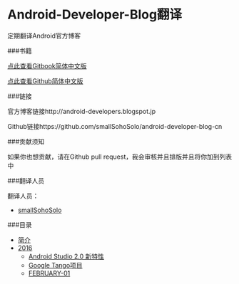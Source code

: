Android-Developer-Blog翻译
=======
定期翻译Android官方博客

###书籍

[点此查看Gitbook简体中文版](https://www.gitbook.com/book/smallsohosolo/android-developer-blog-cn/details)

[点此查看Github简体中文版](https://github.com/smallSohoSolo/android-developer-blog-cn/blob/master/SUMMARY.md)

###链接

官方博客链接http://android-developers.blogspot.jp

Github链接https://github.com/smallSohoSolo/android-developer-blog-cn

###贡献须知

如果你也想贡献，请在Github pull request，我会审核并且排版并且将你加到列表中

###翻译人员

翻译人员：
- [smallSohoSolo](www.smallsoho.com)

###目录

* [简介](README.md)
* [2016](2016/2016.md)
   * [Android Studio 2.0 新特性](2016/february-05.md)
   * [Google Tango项目](2016/february-04.md)
   * [FEBRUARY-01](2016/february-01.md)
